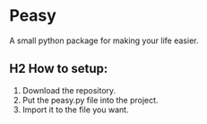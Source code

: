 # Peasy
A small python package for making your life easier.


## H2 How to setup:
1. Download the repository.
2. Put the peasy.py file into the project.
3. Import it to the file you want.
